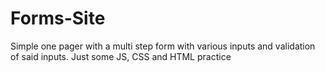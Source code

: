 # Forms-Site

Simple one pager with a multi step form with various inputs and validation of said inputs. Just some JS, CSS and HTML practice

